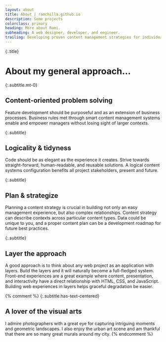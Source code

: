 ```yaml
---
layout: about
title: About | ramchilla.github.io
description: Some projects
colorclass: primary
heading: More about Rami.
subheading: A web designer, developer, and engineer.
trailing: Developing proven content management strategies for individuals and&nbsp;businesses.
---
```

{:.title}
# About my general approach&hellip;

{:.subtitle.mt-0}
## Content-oriented problem solving

Feature development should be purposeful and as an extension of business processes. Business rules met through smart content management systems enable and empower managers without losing sight of larger contexts. 

{:.subtitle}
## Logicality &amp; tidyness

Code should be as elegant as the experience it creates. Strive towards straight-forward, human-readable, and reusable solutions. A logical content systems configuration benefits all project stakeholders, present and future. 

{:.subtitle}
## Plan &amp; strategize

Planning a content strategy is crucial in building not only an easy management experience, but also complex relationships. Content strategy can describe contexts across particular content types. Data could be unique to you, and a proper content plan can be a development roadmap for future best practices.

{:.subtitle}
## Layer the approach

A good approach is to think about any web project as an application with layers. Build the layers and it will naturally become a full-fledged system. Front-end experiences are a great example where content, presentation, and interactivity have a direct relationship with HTML, CSS, and JavaScript. Building web experiences in layers helps graceful degradation be easier. 

{% comment %}
{:.subtitle.has-text-centered}
## A lover of the visual arts

I admire photographers with a great eye for capturing intriguing moments and geometric landscapes. I also enjoy the urban art scene and am thankful that there are so many great murals around my city.
{% endcomment %}